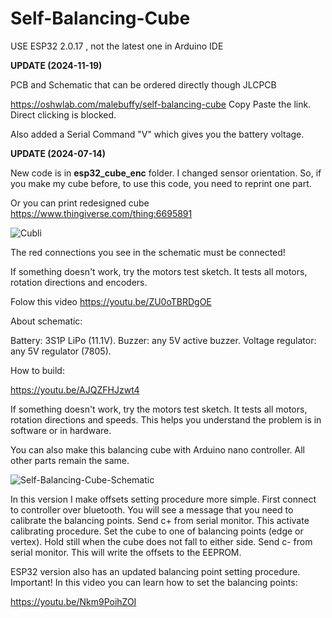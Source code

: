 # Self-Balancing-Cube

USE ESP32 2.0.17 , not the latest one in Arduino IDE

**UPDATE (2024-11-19)**

PCB and Schematic that can be ordered directly though JLCPCB

https://oshwlab.com/malebuffy/self-balancing-cube
Copy Paste the link. Direct clicking is blocked.

Also added a Serial Command "V" which gives you the battery voltage.

**UPDATE (2024-07-14)**

New code is in **esp32_cube_enc** folder. I changed sensor orientation. So, if you make my cube before, to use this code, you need to reprint one part.

Or you can print redesigned cube https://www.thingiverse.com/thing:6695891

<img src="/pictures/cube2.jpg" alt="Cubli"/>

The red connections you see in the schematic must be connected!

If something doesn't work, try the motors test sketch. It tests all motors, rotation directions and encoders.

Folow this video https://youtu.be/ZU0oTBRDgOE

About schematic:

Battery: 3S1P LiPo (11.1V). 
Buzzer: any 5V active buzzer.
Voltage regulator: any 5V regulator (7805).

How to build:

https://youtu.be/AJQZFHJzwt4

If something doesn't work, try the motors test sketch. It tests all motors, rotation directions and speeds. This helps you understand the problem is in software or in hardware.

You can also make this balancing cube with Arduino nano controller. All other parts remain the same.

<img src="/pictures/arduino_schematic.png" alt="Self-Balancing-Cube-Schematic"/>

In this version I make offsets setting procedure more simple. First connect to controller over bluetooth. 
You will see a message that you need to calibrate the balancing points. Send c+ from serial monitor. This activate calibrating procedure. 
Set the cube to one of balancing points (edge or vertex). Hold still when the cube does not fall to either side. Send c- from serial monitor. 
This will write the offsets to the EEPROM. 

ESP32 version also has an updated balancing point setting procedure. Important! In this video you can learn how to set the balancing points:

https://youtu.be/Nkm9PoihZOI


